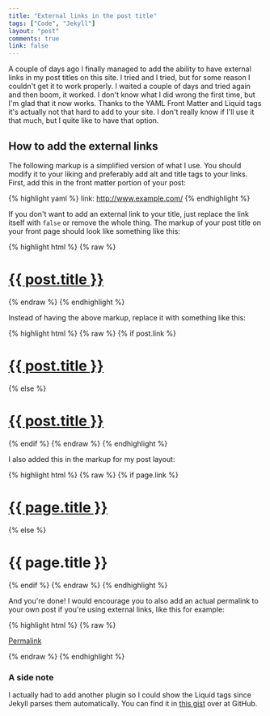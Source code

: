 ```yaml
---
title: "External links in the post title"
tags: ["Code", "Jekyll"]
layout: "post"
comments: true
link: false
---
```


A couple of days ago I finally managed to add the ability to have external links in my post titles on this site. I tried and I tried, but for some reason I couldn't get it to work properly. I waited a couple of days and tried again and then boom, it worked. I don't know what I did wrong the first time, but I'm glad that it now works. Thanks to the YAML Front Matter and Liquid tags it's actually not that hard to add to your site. I don't really know if I'll use it that much, but I quite like to have that option.

## How to add the external links

The following markup is a simplified version of what I use. You should modify it to your liking and preferably add alt and title tags to your links. First, add this in the front matter portion of your post:

{% highlight yaml %}
link: http://www.example.com/
{% endhighlight %}

If you don't want to add an external link to your title, just replace the link itself with `false` or remove the whole thing. The markup of your post title on your front page should look like something like this:

{% highlight html %}
{% raw %}
<h1><a href="{{ post.url }}">{{ post.title }}</a></h1>
{% endraw %}
{% endhighlight %}

Instead of having the above markup, replace it with something like this:

{% highlight html %}
{% raw %}
{% if post.link %}
  <h1><a href="{{ post.link }}">{{ post.title }}</a></h1>
{% else %}
  <h1><a href="{{ post.url }}">{{ post.title }}</a></h1>
{% endif %}
{% endraw %}
{% endhighlight %}

I also added this in the markup for my post layout:

{% highlight html %}
{% raw %}
{% if page.link %}
  <h1><a href="{{ page.link }}">{{ page.title }}</a></h1>
{% else %}
  <h1>{{ page.title }}</h1>
{% endif %}
{% endraw %}
{% endhighlight %}

And you're done! I would encourage you to also add an actual permalink to your own post if you're using external links, like this for example:

{% highlight html %}
{% raw %}
<p><a href="{{ post.url }}">Permalink</a></p>
{% endraw %}
{% endhighlight %}

### A side note

I actually had to add another plugin so I could show the Liquid tags since Jekyll parses them automatically. You can find it in [this gist](https://gist.github.com/1020852) over at GitHub.
